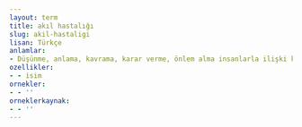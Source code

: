 ```yaml
---
layout: term
title: akıl hastalığı
slug: akil-hastaligi
lisan: Türkçe
anlamlar:
- Düşünme, anlama, kavrama, karar verme, önlem alma insanlarla ilişki kurma vb. yeteneklerdeki eksiklik veya bozuklukla kendini gösteren hastalıkların genel adı; ruh hastalığı
ozellikler:
- - isim
ornekler:
- - ''
orneklerkaynak:
- - ''
---
```

